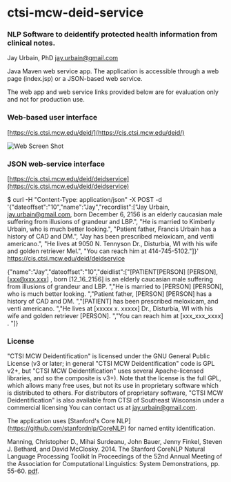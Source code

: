 # ctsi-mcw-deid-service

### NLP Software to deidentify protected health information from clinical notes.

Jay Urbain, PhD
jay.urbain@gmail.com

Java Maven web service app. The application is accessible through a web page (index.jsp) or a JSON-based web service.

The web app and web service links provided below are for evaluation only and not for production use.

### Web-based user interface
[https://cis.ctsi.mcw.edu/deid/](https://cis.ctsi.mcw.edu/deid/)

![Web Screen Shot](https://github.com/jayurbain/ctsi-mcw-deid-service/blob/master/src/main/webapp/img/web_screen_shot.png)

### JSON web-service interface

[https://cis.ctsi.mcw.edu/deid/deidservice](https://cis.ctsi.mcw.edu/deid/deidservice)

$ curl -H "Content-Type: application/json" -X POST -d '{"dateoffset":"10","name":"Jay","recordlist":["Jay Urbain, jay.urbain@gmail.com, born December 6, 2156 is an elderly caucasian male suffering from illusions of grandeur and LBP.", "He is married to Kimberly Urbain, who is much better looking.", "Patient father, Francis Urbain has a history of CAD and DM.", "Jay has been prescribed meloxicam, and venti americano.", "He lives at 9050 N. Tennyson Dr., Disturbia, WI with his wife and golden retriever Mel.", "You can reach him at 414-745-5102."]}' https://cis.ctsi.mcw.edu/deid/deidservice

{"name":"Jay","dateoffset":"10","deidlist":["[PATIENT[PERSON] [PERSON],  [xxx@xxx.xxx] , born  [12_16_2156]  is an elderly caucasian male suffering from illusions of grandeur and LBP.  ","He is married to [PERSON] [PERSON], who is much better looking.  ","Patient father, [PERSON] [PERSON] has a history of CAD and DM.  ","[PATIENT] has been prescribed meloxicam, and venti americano.  ","He lives at  [xxxxx x. xxxxx]  Dr., Disturbia, WI with his wife and golden retriever [PERSON].  ","You can reach him at  [xxx_xxx_xxxx] .  "]}

### License
"CTSI MCW Deidentification" is licensed under the GNU General Public License (v3 or later; in general "CTSI MCW Deidentification" code is GPL v2+, but "CTSI MCW Deidentification" uses several Apache-licensed libraries, and so the composite is v3+). Note that the license is the full GPL, which allows many free uses, but not its use in proprietary software which is distributed to others. For distributors of proprietary software, "CTSI MCW Deidentification" is also available from CTSI of Southeast Wisconsin under a commercial licensing You can contact us at jay.urbain@gmail.com. 

The application uses [Stanford's Core NLP] (https://github.com/stanfordnlp/CoreNLP) for named entity identification.

Manning, Christopher D., Mihai Surdeanu, John Bauer, Jenny Finkel, Steven J. Bethard, and David McClosky. 2014. The Stanford CoreNLP Natural Language Processing Toolkit In Proceedings of the 52nd Annual Meeting of the Association for Computational Linguistics: System Demonstrations, pp. 55-60. [pdf](http://nlp.stanford.edu/pubs/StanfordCoreNlp2014.pdf).

